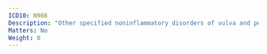 ```yaml
---
ICD10: N908
Description: "Other specified noninflammatory disorders of vulva and perineum"
Matters: No
Weight: 0
---
```


